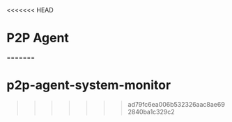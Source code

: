 <<<<<<< HEAD
# P2P Agent
=======
# p2p-agent-system-monitor
>>>>>>> ad79fc6ea006b532326aac8ae692840ba1c329c2
